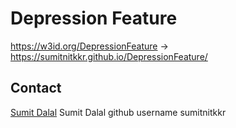 # Depression Feature

https://w3id.org/DepressionFeature -> https://sumitnitkkr.github.io/DepressionFeature/

## Contact
[Sumit Dalal](sumitdalal9050@gmail.com)
Sumit Dalal github username sumitnitkkr